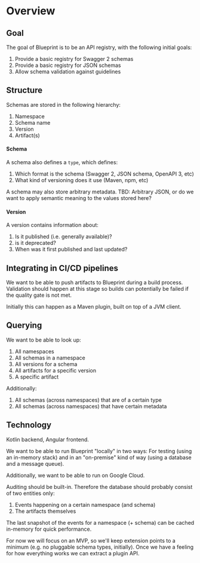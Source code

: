 # Overview

## Goal
The goal of Blueprint is to be an API registry, with the following initial goals:

1. Provide a basic registry for Swagger 2 schemas
1. Provide a basic registry for JSON schemas
1. Allow schema validation against guidelines

## Structure
Schemas are stored in the following hierarchy:

1. Namespace
1. Schema name
1. Version
1. Artifact(s)

#### Schema
A schema also defines a `type`, which defines:
1. Which format is the schema (Swagger 2, JSON schema, OpenAPI 3, etc)
1. What kind of versioning does it use (Maven, npm, etc)

A schema may also store arbitrary metadata. TBD: Arbitrary JSON, or do we want to apply semantic meaning to the values stored here?

#### Version
A version contains information about:
1. Is it published (i.e. generally available)?
1. is it deprecated?
1. When was it first published and last updated?

## Integrating in CI/CD pipelines
We want to be able to push artifacts to Blueprint during a build process. Validation should happen at this stage so builds can potentially be failed if the quality gate is not met.

Initially this can happen as a Maven plugin, built on top of a JVM client.

## Querying
We want to be able to look up:

1. All namespaces
1. All schemas in a namespace
1. All versions for a schema
1. All artifacts for a specific version
1. A specific artifact

Additionally:
1. All schemas (across namespaces) that are of a certain type
1. All schemas (across namespaces) that have certain metadata

## Technology
Kotlin backend, Angular frontend.

We want to be able to run Blueprint "locally" in two ways: For testing (using an in-memory stack) and in an "on-premise" kind of way (using a database and a message queue).

Additionally, we want to be able to run on Google Cloud.

Auditing should be built-in. Therefore the database should probably consist of two entities only:
1. Events happening on a certain namespace (and schema)
1. The artifacts themselves

The last snapshot of the events for a namespace (+ schema) can be cached in-memory for quick performance.

For now we will focus on an MVP, so we'll keep extension points to a minimum (e.g. no pluggable schema types, initially). Once we have a feeling for how everything works we can extract a plugin API.